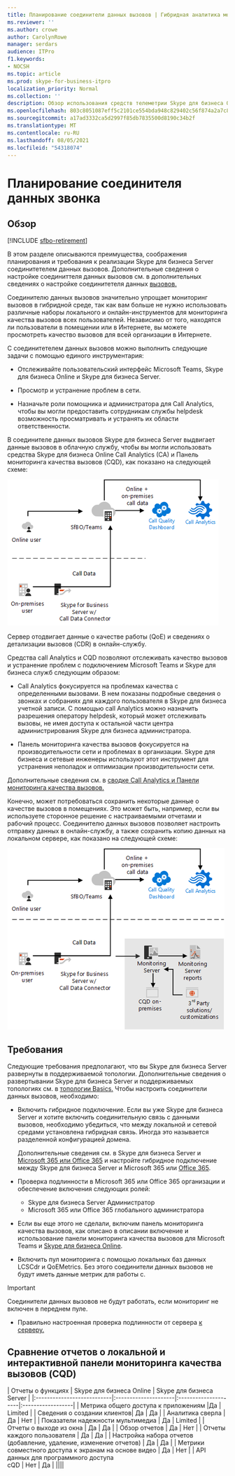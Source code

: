 ```yaml
---
title: Планирование соединители данных вызовов | Гибридная аналитика мониторинга качества мониторинга качества вызовов
ms.reviewer: ''
ms.author: crowe
author: CarolynRowe
manager: serdars
audience: ITPro
f1.keywords:
- NOCSH
ms.topic: article
ms.prod: skype-for-business-itpro
localization_priority: Normal
ms.collection: ''
description: Обзор использования средств телеметрии Skype для бизнеса Online для мониторинга локальной реализации в гибридном сценарии.
ms.openlocfilehash: 803c8051087eff5c2101ce554bda948c829402c56f874a2a7c823be2ba323d67
ms.sourcegitcommit: a17ad3332ca5d2997f85db7835500d8190c34b2f
ms.translationtype: MT
ms.contentlocale: ru-RU
ms.lasthandoff: 08/05/2021
ms.locfileid: "54318074"
---
```

# <a name="plan-call-data-connector"></a>Планирование соединителя данных звонка

## <a name="overview"></a>Обзор

[!INCLUDE [sfbo-retirement](../../Hub/includes/sfbo-retirement.md)]

В этом разделе описываются преимущества, соображения планирования и требования к реализации Skype для бизнеса Server соединитетелем данных вызовов. Дополнительные сведения о настройке соединиттеля данных вызовов см. в дополнительных сведениях о настройке соединитетеля данных [вызовов.](configure-call-data-connector.md)


Соединителю данных вызовов значительно упрощает мониторинг вызовов в гибридной среде, так как вам больше не нужно использовать различные наборы локального и онлайн-инструментов для мониторинга качества вызовов всех пользователей. Независимо от того, находятся ли пользователи в помещении или в Интернете, вы можете просмотреть качество вызовов для всей организации в Интернете.

С соединитетелем данных вызовов можно выполнить следующие задачи с помощью единого инструментария:

- Отслеживайте пользовательский интерфейс Microsoft Teams, Skype для бизнеса Online и Skype для бизнеса Server.

- Просмотр и устранение проблем в сети.

- Назначьте роли помощника и администратора для Call Analytics, чтобы вы могли предоставить сотрудникам службы helpdesk возможность просматривать и устранять их области ответственности.

В соединителе данных вызовов Skype для бизнеса Server выдвигает данные вызовов в облачную службу, чтобы вы могли использовать средства Skype для бизнеса Online Call Analytics (CA) и Панель мониторинга качества вызовов (CQD), как показано на следующей схеме:

![SfB облачная голосовая почта](../../sfbserver2019/media/call-data-connector-plan-1.png)

Сервер отодвигает данные о качестве работы (QoE) и сведениях о детализации вызовов (CDR) в онлайн-службу.

Средства call Analytics и CQD позволяют отслеживать качество вызовов и устранение проблем с подключением Microsoft Teams и Skype для бизнеса служб следующим образом:

- Call Analytics фокусируется на проблемах качества с определенными вызовами. В нем показаны подробные сведения о звонках и собраниях для каждого пользователя в Skype для бизнеса учетной записи.  С помощью call Analytics можно назначить разрешения оператору helpdesk, который может отслеживать вызовы, не имея доступа к остальной части центра администрирования Skype для бизнеса администратора.

- Панель мониторинга качества вызовов фокусируется на производительности сети и проблемах в организации. Skype для бизнеса и сетевые инженеры используют этот инструмент для устранения неполадок и оптимизации производительности сети.

Дополнительные сведения см. в [сводке Call Analytics и Панели мониторинга качества вызовов.](/SkypeForBusiness/using-call-quality-in-your-organization/difference-between-call-analytics-and-call-quality-dashboard)

Конечно, может потребоваться сохранить некоторые данные о качестве вызовов в помещениях. Это может быть, например, если вы используете сторонное решение с настраиваемыми отчетами и рабочий процесс.  Соединителю данных вызовов позволяет настроить отправку данных в онлайн-службу, а также сохранить копию данных на локальном сервере, как показано на следующей схеме:

![SfB облачная голосовая почта](../../sfbserver2019/media/call-data-connector-plan-2.png)

## <a name="requirements"></a>Требования

Следующие требования предполагают, что вы Skype для бизнеса Server развернуты в поддерживаемой топологии.  Дополнительные сведения о развертывании Skype для бизнеса Server и поддерживаемых топологиях см. в [топологии Basics.](../../SfbServer/plan-your-deployment/topology-basics/topology-basics.md) Чтобы настроить соединители данных вызовов, необходимо:

- Включить гибридное подключение. Если вы уже Skype для бизнеса Server и хотите включить соединительную связь с данными вызовов, необходимо убедиться, что между локальной и сетевой средами установлена гибридная связь. Иногда это называется разделенной конфигурацией домена.

   Дополнительные сведения см. в Skype для бизнеса Server и [Microsoft 365 или Office 365](plan-hybrid-connectivity.md) и настройте гибридное подключение между Skype для бизнеса Server и Microsoft 365 или [Office 365](configure-hybrid-connectivity.md).

- Проверка подлинности в Microsoft 365 или Office 365 организации и обеспечение включения следующих ролей:

  - Skype для бизнеса Server Администратор
  - Microsoft 365 или Office 365 глобального администратора

- Если вы еще этого не сделали, включим панель мониторинга качества вызовов, как описано в описании включение и использование панели мониторинга качества вызовов для Microsoft Teams и [Skype для бизнеса Online](/microsoftteams/turning-on-and-using-call-quality-dashboard).

- Включить пул мониторинга с помощью локальных баз данных LCSCdr и QoEMetrics. Без этого соединители данных вызовов не будут иметь данные метрик для работы с.

> [!IMPORTANT]
> Соединители данных вызовов не будут работать, если мониторинг не включен в переднем пуле.

- Правильно настроенная проверка подлинности от сервера [к серверу.](../../SfbServer/manage/authentication/server-to-server-and-partner-applications.md) 

## <a name="comparison-of-on-premises-and-online-call-quality-dashboard-cqd-reports"></a>Сравнение отчетов о локальной и интерактивной панели мониторинга качества вызовов (CQD)

| Отчеты о функциях | Skype для бизнеса Online | Skype для бизнеса Server   |
|:---------------------------|:---------------------|:---------------------|:------------------|
| Метрика общего доступа к приложениям |Да | Limited |
| Сведения о создании клиентов| Да | Да |
| Аналитика сверла | Да | Нет |
| Показатели надежности мультимедиа | Да | Limited |
| Отчеты о выходе из окна | Да | Да |
| Обзор отчетов | Да | Нет |
| Отчеты каждого пользователя | Да | Да |
| Настройка набора отчетов <br> (добавление, удаление, изменение отчетов) | Да | Да |
| Метрики совместного доступа к экранам на основе видео | Да | Нет |
| API данных для программного доступа <br> cQD | Нет | Да |
||||